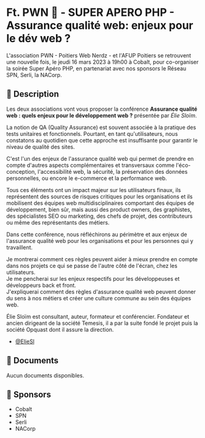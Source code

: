 # Ft. PWN 🤩 - SUPER APERO PHP - Assurance qualité web: enjeux pour le dév web ?

L'association PWN - Poitiers Web Nerdz - et l'AFUP Poitiers se retrouvent une nouvelle fois, le jeudi 16 mars 2023 à 19h00 à Cobalt, pour co-organiser la soirée Super Apéro PHP, en partenariat avec nos sponsors le Réseau SPN, Serli, la NACorp.

## 📜 Description

Les deux associations vont vous proposer la conférence **Assurance qualité web : quels enjeux pour le développement web ?** présentée par _Élie Sloïm_. 

La notion de QA (Quality Assurance) est souvent associée à la pratique des tests unitaires et fonctionnels. Pourtant, en tant qu'utilisateurs, nous constatons au quotidien que cette approche est insuffisante pour garantir le niveau de qualité des sites. 

C'est l'un des enjeux de l'assurance qualité web qui permet de prendre en compte d'autres aspects complémentaires et transversaux comme l'éco-conception, l'accessibilité web, la sécurité, la préservation des données personnelles, ou encore le e-commerce et la performance web. 

Tous ces éléments ont un impact majeur sur les utilisateurs finaux, ils représentent des sources de risques critiques pour les organisations et ils mobilisent des équipes web multidisciplinaires comportant des équipes de développement, bien sûr, mais aussi des product owners, des graphistes, des spécialistes SEO ou marketing, des chefs de projet, des contributeurs ou même des représentants des métiers. 

Dans cette conférence, nous réfléchirons au périmètre et aux enjeux de l'assurance qualité web pour les organisations et pour les personnes qui y travaillent. 

Je montrerai comment ces règles peuvent aider à mieux prendre en compte dans nos projets ce qui se passe de l'autre côté de l'écran, chez les utilisateurs. 
<br>
Je me pencherai sur les enjeux respectifs pour les développeuses et développeurs back et front. 
<br>
J'expliquerai comment des règles d'assurance qualité web peuvent donner du sens à nos métiers et créer une culture commune au sein des équipes web.

Élie Sloïm est consultant, auteur, formateur et conférencier. Fondateur et ancien dirigeant de la société Temesis, il a par la suite fondé le projet puis la société Opquast dont il assure la direction.

- [@ElieSl](https://twitter.com/ElieSl)

## 📂 Documents

Aucun documents disponibles.

## 💖 Sponsors

- Cobalt
- SPN
- Serli
- NACorp